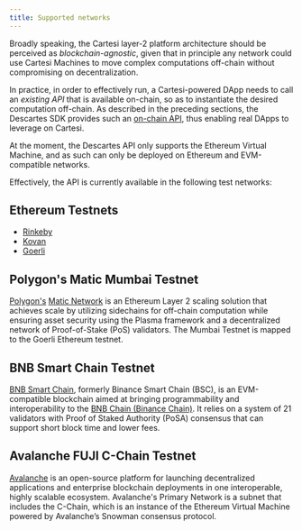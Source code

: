 ```yaml
---
title: Supported networks
---
```


Broadly speaking, the Cartesi layer-2 platform architecture should be perceived as *blockchain-agnostic*, given that in principle any network could use Cartesi Machines to move complex computations off-chain without compromising on decentralization.

In practice, in order to effectively run, a Cartesi-powered DApp needs to call an *existing API* that is available on-chain, so as to instantiate the desired computation off-chain. As described in the preceding sections, the Descartes SDK provides such an [on-chain API](../api), thus enabling real DApps to leverage on Cartesi.

At the moment, the Descartes API only supports the Ethereum Virtual Machine, and as such can only be deployed on Ethereum and EVM-compatible networks.

Effectively, the API is currently available in the following test networks:

## Ethereum Testnets

- [Rinkeby](https://rinkeby.etherscan.io/)
- [Kovan](https://kovan.etherscan.io/)
- [Goerli](https://goerli.etherscan.io/)

## Polygon's Matic Mumbai Testnet

[Polygon's](https://polygon.technology/) [Matic Network](https://matic.network/) is an Ethereum Layer 2 scaling solution that achieves scale by utilizing sidechains for off-chain computation while ensuring asset security using the Plasma framework and a decentralized network of Proof-of-Stake (PoS) validators. The Mumbai Testnet is mapped to the Goerli Ethereum testnet.

## BNB Smart Chain Testnet

[BNB Smart Chain](https://www.bnbchain.world/en/smartChain), formerly Binance Smart Chain (BSC), is an EVM-compatible blockchain aimed at bringing programmability and interoperability to the [BNB Chain (Binance Chain)](https://docs.binance.org/guides/intro.html). It relies on a system of 21 validators with Proof of Staked Authority (PoSA) consensus that can support short block time and lower fees.

## Avalanche FUJI C-Chain Testnet

[Avalanche](https://www.avalabs.org/) is an open-source platform for launching decentralized applications and enterprise blockchain deployments in one interoperable, highly scalable ecosystem. Avalanche's Primary Network is a subnet that includes the C-Chain, which is an instance of the Ethereum Virtual Machine powered by Avalanche’s Snowman consensus protocol.

